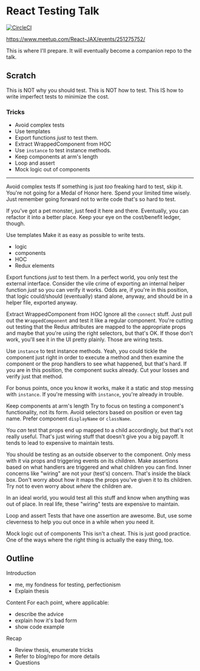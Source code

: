 # React Testing Talk

[![CircleCI](https://circleci.com/gh/MichaelDimmitt/react-testing-talk/tree/master.svg?style=shield)](https://circleci.com/gh/MichaelDimmitt/plugin-release/tree/master)

https://www.meetup.com/React-JAX/events/251275752/

This is where I'll prepare.  It will eventually become a companion repo to the
talk.


## Scratch

This is NOT why you should test.
This is NOT how to test.
This IS how to write imperfect tests to minimize the cost.

### Tricks

* Avoid complex tests
* Use templates
* Export functions _just_ to test them.
* Extract WrappedComponent from HOC
* Use `instance` to test instance methods.
* Keep components at arm's length
* Loop and assert
* Mock logic out of components

---

Avoid complex tests
  If something is just _too_ freaking hard to test, skip it.  You're not going
  for a Medal of Honor here.  Spend your limited time wisely.  Just remember
  going forward not to write code that's so hard to test.

  If you've got a pet monster, just feed it here and there.  Eventually, you can
  refactor it into a better place.  Keep your eye on the cost/benefit ledger,
  though.

Use templates
  Make it as easy as possible to write tests.
  * logic
  * components
  * HOC
  * Redux elements

Export functions _just_ to test them.
  In a perfect world, you only test the external interface.  Consider the vile
  crime of exporting an internal helper function _just_ so you can verify it
  works.  Odds are, if you're in this position, that logic could/should
  (eventually) stand alone, anyway, and should be in a helper file, exported
  anyway.

Extract WrappedComponent from HOC
  Ignore all the `connect` stuff.  Just pull out the `WrappedComponent` and test
  it like a regular component.  You're cutting out testing that the Redux
  attributes are mapped to the appropriate props and maybe that you're using the
  right selectors, but that's OK.  If those don't work, you'll see it in the UI
  pretty plainly.  Those are wiring tests.

Use `instance` to test instance methods.
  Yeah, you could tickle the component just right in order to execute a method
  and then examine the component or the prop handlers to see what happened, but
  that's hard.  If you are in this position, the component sucks already.  Cut
  your losses and verify just that method.

  For bonus points, once you know it works, make it a static and stop messing
  with `instance`.  If you're messing with `instance`, you're already in
  trouble.

Keep components at arm's length
  Try to focus on testing a component's functionality, not its form.  Avoid
  selectors based on position or even tag name.  Prefer component `displayName`
  or `className`.

  You _can_ test that props end up mapped to a child accordingly, but that's not
  really useful.  That's just wiring stuff that doesn't give you a big payoff.
  It tends to lead to expensive to maintain tests.

  You should be testing as an outside observer to the component.  Only mess with
  it via props and triggering events on its children.  Make assertions based on
  what handlers are triggered and what children you can find.  Inner concerns
  like "wiring" are not your (test's) concern.  That's inside the black box.
  Don't worry about how it maps the props you've given it to its children.  Try
  not to even worry about _where_ the children are.

  In an ideal world, you would test all this stuff and know when anything was
  out of place.  In real life, these "wiring" tests are expensive to maintain.

Loop and assert
  Tests that have one assertion are awesome.  But, use some cleverness to help
  you out once in a while when you need it.

Mock logic out of components
  This isn't a cheat.  This is just good practice.  One of the ways where the
  right thing is actually the easy thing, too.


## Outline

Introduction
  * me, my fondness for testing, perfectionism
  * Explain thesis

Content
  For each point, where applicable:
  * describe the advice
  * explain how it's bad form
  * show code example

Recap
  * Review thesis, enumerate tricks
  * Refer to blog/repo for more details
  * Questions

